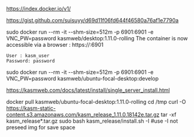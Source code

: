 https://index.docker.io/v1/



https://gist.github.com/suisuyy/d69d11f06fd644f46580a76af1e7790a

sudo docker run --rm  -it --shm-size=512m -p 6901:6901 -e VNC_PW=password kasmweb/desktop:1.11.0-rolling
The container is now accessible via a browser : https://<IP>:6901

    User : kasm_user
    Password: password

sudo docker run --rm  -it --shm-size=512m -p 6901:6901 -e VNC_PW=password kasmweb/ubuntu-focal-desktop:develop




https://kasmweb.com/docs/latest/install/single_server_install.html


docker pull kasmweb/ubuntu-focal-desktop:1.11.0-rolling
cd /tmp
curl -O https://kasm-static-content.s3.amazonaws.com/kasm_release_1.11.0.18142e.tar.gz
tar -xf kasm_release*.tar.gz
sudo bash kasm_release/install.sh -I  #use -I not preseed img for save space